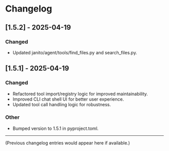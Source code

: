 # Changelog

## [1.5.2] - 2025-04-19
### Changed
- Updated janito/agent/tools/find_files.py and search_files.py.

## [1.5.1] - 2025-04-19
### Changed
- Refactored tool import/registry logic for improved maintainability.
- Improved CLI chat shell UI for better user experience.
- Updated tool call handling logic for robustness.

### Other
- Bumped version to 1.5.1 in pyproject.toml.

---

(Previous changelog entries would appear here if available.)
